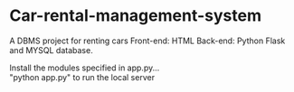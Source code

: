 # Car-rental-management-system
A DBMS project for renting cars
Front-end: HTML
Back-end: Python Flask and MYSQL database.

Install the modules specified in app.py...   
"python app.py" to run the local server
